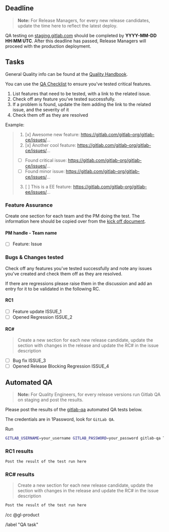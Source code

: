 <!--
# Read me first!

A Release Manager will create this issue once an RC1 staging deploy is completed.
Set the issue title to: `RELEASE_MAJOR_VERSION RC# QA task`

A Release Manager will fill out the ["Feature assurance" list](#feature-assurance) and the responsible Product Manager.

The [deadline](#deadline) to which a release candidate moves on from staging environment is set to **24** hours after the completion of the deploy.

Updating the issue with subsequent RCs: this issue is to be updated whenever a new release candidate has been deployed.

A Quality Engineer will assist in updating the ["Bugs & Changes tested" task list](#bugs-changes-tested) to mention the maintainers responsible for each commit since the last release so they can delegate testing.

You can use the following oneliner to get started, but you will need to mention the maintainers explicitly in a comment until there is an automated tool for this. ```git log PREVIOUS_TAG-ee..LATEST_TAG-ee --pretty=format:"- [ ] [%h](https://gitlab.com/gitlab-org/gitlab-ee/commit/%h) @%aN \`%s\`"```

A Quality Engineer will assist in running the [Automated QA](#automated-qa).
-->

## Deadline

> **Note:** For Release Managers, for every new release candidates, update the time here to reflect the latest deploy. 

QA testing on [staging.gitlab.com](https://staging.gitlab.com) should be completed by **YYYY-MM-DD HH:MM UTC**.
After this deadline has passed, Release Managers will proceed with the production deployment.

## Tasks

General Quality info can be found at the [Quality Handbook](https://about.gitlab.com/handbook/quality/).

You can use the [QA Checklist](https://gitlab.com/gitlab-org/release/docs/blob/master/general/qa-checklist.md)
to ensure you've tested critical features.

1. List features that need to be tested, with a link to the related issue.
1. Check off any feature you've tested successfully.
1. If a problem is found, update the item adding the link to the related issue, and the severity of it
1. Check them off as they are resolved

Example:

> 1. [x] Awesome new feature: https://gitlab.com/gitlab-org/gitlab-ce/issues/...
> 2. [x] Another cool feature: https://gitlab.com/gitlab-org/gitlab-ce/issues/...
>   - [ ] Found critical issue: https://gitlab.com/gitlab-org/gitlab-ce/issues/...
>   - [ ] Found minor issue: https://gitlab.com/gitlab-org/gitlab-ce/issues/...
> 3. [ ] This is a EE feature: https://gitlab.com/gitlab-org/gitlab-ee/issues/...

### Feature Assurance

Create one section for each team and the PM doing the test. The information here should be copied over from the [kick off document](https://docs.google.com/document/d/1ElPkZ90A8ey_iOkTvUs_ByMlwKK6NAB2VOK5835wYK0/edit).

#### PM handle - Team name

* [ ] Feature: Issue 

### Bugs & Changes tested 

Check off any features you've tested successfully and note any issues you've created and check them off as they are resolved.

If there are regressions please raise them in the discussion and add an entry for it to be validated in the following RC.

#### RC1

- [ ] Feature update ISSUE_1
- [ ] Opened Regression ISSUE_2

#### RC#

> Create a new section for each new release candidate, update the section with changes in the release and update the RC# in the issue description

- [ ] Bug fix ISSUE_3
- [ ] Opened Release Blocking Regression ISSUE_4

## Automated QA

> **Note:** For Quality Engineers, for every release versions run Gitlab QA on staging and post the results. 

Please post the results of the [gitlab-qa](https://gitlab.com/gitlab-org/gitlab-qa) automated QA tests below.

The credentials are in 1Password, look for `GitLab QA`.

Run

```sh
GITLAB_USERNAME=your_username GITLAB_PASSWORD=your_password gitlab-qa Test::Instance::Any EE latest https://staging.gitlab.com
```

### RC1 results 

```sh
Post the result of the test run here
```

### RC# results

> Create a new section for each new release candidate, update the section with changes in the release and update the RC# in the issue description

```sh
Post the result of the test run here
```

/cc @gl-product

/label "QA task"
